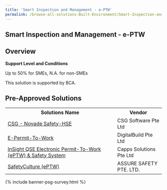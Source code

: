 ```yaml
---
title: 'Smart Inspection and Management - e-PTW'
permalink: /browse-all-solutions-Built-Environment/Smart-Inspection-and-Management---e-PTW
---
```


## Smart Inspection and Management - e-PTW
## Overview

**Support Level and Conditions**

Up to 50% for SMEs, N.A. for non-SMEs

This solution is supported by BCA.

## Pre-Approved Solutions

<table>
<tr>
<th style='width: auto;'><b>Solutions Name</b></th>
<th style='width: 30%;'><b>Vendor</b></th>
</tr>
<tr>
<td><a href='/productivity-solutions-grant/solutionrepo/201600202R-CSG-Novd-SftyHSE-G' target='_blank'>CSG - Novade Safety-HSE</a><br></td>
<td>CSG Software Pte Ltd</td>
</tr>
<tr>
<td><a href='/productivity-solutions-grant/solutionrepo/202015121Z-EPrmtToWork-G' target='_blank'>E-Permit-To-Work</a><br></td>
<td>DigitalBuild Pte Ltd</td>
</tr>
<tr>
<td><a href='/productivity-solutions-grant/solutionrepo/201114849R-InSght-QSE-Elctronc-PrmtToWork-PTW-&-Sfty-Systm-G' target='_blank'>InSight QSE Electronic Permit-To-Work (ePTW) & Safety System</a><br></td>
<td>Capps Solutions Pte Ltd</td>
</tr>
<tr>
<td><a href='/productivity-solutions-grant/solutionrepo/201500224Z-SftyCultur-PTW-G' target='_blank'>SafetyCulture (ePTW)</a><br></td>
<td>ASSURE SAFETY PTE. LTD.</td>
</tr>
</table>

{% include banner-psg-survey.html %}
